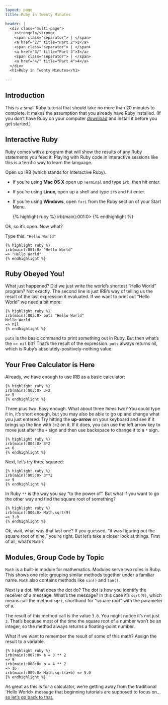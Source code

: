 ```yaml
---
layout: page
title: Ruby in Twenty Minutes

header: |
  <div class="multi-page">
    <strong>1</strong>
    <span class="separator"> | </span>
    <a href="2/" title="Part 2">2</a>
    <span class="separator"> | </span>
    <a href="3/" title="Part 3">3</a>
    <span class="separator"> | </span>
    <a href="4/" title="Part 4">4</a>
  </div>
  <h1>Ruby in Twenty Minutes</h1>
  
---
```


## Introduction


This is a small Ruby tutorial that should take no more than 20 minutes to
complete. It makes the assumption that you already have Ruby installed.
(If you don’t have Ruby on your computer [download](/en/downloads/) and
install it before you get started.)

## Interactive Ruby

Ruby comes with a program that will show the results of any Ruby statements
you feed it. Playing with Ruby code in interactive sessions like this is a
terrific way to learn the language.

Open up IRB (which stands for Interactive Ruby).

* If you’re using **Mac OS X** open up `Terminal` and type `irb`, then hit enter.
* If you’re using **Linux**, open up a shell and type `irb` and hit enter.
* If you’re using **Windows**, open `fxri` from the Ruby section of your Start Menu.

    {% highlight ruby %}
    irb(main):001:0>
    {% endhighlight %}

Ok, so it’s open. Now what?

Type this: `"Hello World"`

    {% highlight ruby %}
    irb(main):001:0> "Hello World"
    => "Hello World"
    {% endhighlight %}

## Ruby Obeyed You!

What just happened? Did we just write the world’s shortest “Hello
World” program?  Not exactly. The second line is just IRB’s way of
telling us the result of the last expression it evaluated. If we want
to print out “Hello World” we need a bit more:

    {% highlight ruby %}
    irb(main):002:0> puts "Hello World"
    Hello World
    => nil
    {% endhighlight %}

`puts` is the basic command to print something out in Ruby. But then what’s the
`=> nil` bit? That’s the result of the expression. `puts` always
returns nil, which is Ruby’s absolutely-positively-nothing value.

## Your Free Calculator is Here

Already, we have enough to use IRB as a basic calculator:

    {% highlight ruby %}
    irb(main):003:0> 3+2
    => 5
    {% endhighlight %}

Three plus two. Easy enough. What about three _times_ two? You could
type it in, it’s short enough, but you may also be able to go up and
change what you just entered. Try hitting the **up-arrow** on your
keyboard and see if it brings up the line with `3+2` on it.
If it does, you can use the left arrow key to move just after the `+`
sign and then use backspace to change it to a `*` sign.

    {% highlight ruby %}
    irb(main):004:0> 3*2
    => 6
    {% endhighlight %}

Next, let’s try three squared:

    {% highlight ruby %}
    irb(main):005:0> 3**2
    => 9
    {% endhighlight %}

In Ruby `**` is the way you say “to the power of”. But what if you
want to go the other way and find the square root of something?

    {% highlight ruby %}
    irb(main):006:0> Math.sqrt(9)
    => 3.0
    {% endhighlight %}

Ok, wait, what was that last one? If you guessed, “it was figuring out
the square root of nine,” you’re right. But let’s take a closer
look at things. First of all, what’s `Math`?

## Modules, Group Code by Topic

`Math` is a built-in module for mathematics. Modules serve two roles in
Ruby. This shows one role: grouping similar methods together under a familiar
name. `Math` also contains methods like `sin()` and `tan()`.

Next is a dot. What does the dot do? The dot is how you identify the
receiver of a message. What’s the message? In this case it’s
`sqrt(9)`, which means call the method `sqrt`, shorthand for “square
root” with the parameter of `9`.


The result of  this method call is the value `3.0`. You might notice
it’s not just `3`. That’s because most of the time the square root of
a number won’t be an integer, so the method always returns a
floating-point number.

What if we  want to remember the result of some  of this math?  Assign
the result to a variable.

    {% highlight ruby %}
    irb(main):007:0> a = 3 ** 2
    => 9
    irb(main):008:0> b = 4 ** 2
    => 16
    irb(main):009:0> Math.sqrt(a+b) => 5.0
    {% endhighlight %}

As great as this is for a calculator, we’re getting away from the traditional
`Hello World> message that beginning tutorials are supposed to focus on…
[so let’s go back to that.](2/)
